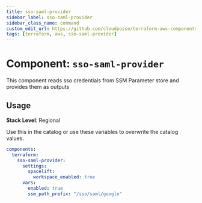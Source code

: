 ```yaml
---
title: sso-saml-provider
sidebar_label: sso-saml-provider
sidebar_class_name: command
custom_edit_url: https://github.com/cloudposse/terraform-aws-components/blob/master/modules/sso-saml-provider/README.md
tags: [terraform, aws, sso-saml-provider]
---
```


# Component: `sso-saml-provider`

This component reads sso credentials from SSM Parameter store and provides them as outputs

## Usage

**Stack Level**: Regional

Use this in the catalog or use these variables to overwrite the catalog values.

```yaml
components:
  terraform:
    sso-saml-provider:
      settings:
        spacelift:
          workspace_enabled: true
      vars:
        enabled: true
        ssm_path_prefix: "/sso/saml/google"
```


